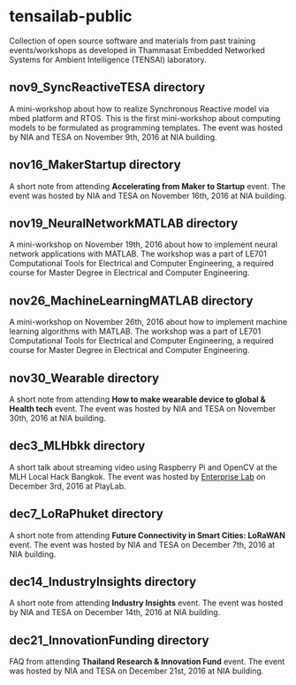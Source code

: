 # tensailab-public
Collection of open source software and materials from past training events/workshops as developed in Thammasat Embedded Networked Systems for Ambient Intelligence (TENSAI) laboratory.

## nov9_SyncReactiveTESA directory
A mini-workshop about how to realize Synchronous Reactive model via mbed platform and RTOS. This is the first mini-workshop about computing models to be formulated as programming templates. The event was hosted by NIA and TESA on November 9th, 2016 at NIA building.

## nov16_MakerStartup directory
A short note from attending **Accelerating from Maker to Startup** event. The event was hosted by NIA and TESA on November 16th, 2016 at NIA building.

## nov19_NeuralNetworkMATLAB directory
A mini-workshop on November 19th, 2016 about how to implement neural network applications with MATLAB. The workshop was a part of LE701 Computational Tools for Electrical and Computer Engineering, a required course for Master Degree in Electrical and Computer Engineering.

## nov26_MachineLearningMATLAB directory
A mini-workshop on November 26th, 2016 about how to implement machine learning algorithms with MATLAB. The workshop was a part of LE701 Computational Tools for Electrical and Computer Engineering, a required course for Master Degree in Electrical and Computer Engineering.

## nov30_Wearable directory
A short note from attending **How to make wearable device to global & Health tech** event. The event was hosted by NIA and TESA on November 30th, 2016 at NIA building.

## dec3_MLHbkk directory
A short talk about streaming video using Raspberry Pi and OpenCV at the MLH Local Hack Bangkok. The event was hosted by [Enterprise Lab](http://www.enterpriselab.co/) on December 3rd, 2016 at PlayLab.

## dec7_LoRaPhuket directory
A short note from attending **Future Connectivity in Smart Cities: LoRaWAN** event. The event was hosted by NIA and TESA on December 7th, 2016 at NIA building.

## dec14_IndustryInsights directory
A short note from attending **Industry Insights** event. The event was hosted by NIA and TESA on December 14th, 2016 at NIA building.

## dec21_InnovationFunding directory
FAQ from attending **Thailand Research & Innovation Fund** event. The event was hosted by NIA and TESA on December 21st, 2016 at NIA building.